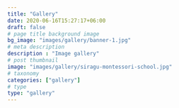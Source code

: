 ```yaml
---
title: "Gallery"
date: 2020-06-16T15:27:17+06:00
draft: false
# page title background image
bg_image: "images/gallery/banner-1.jpg"
# meta description
description : "Image gallery"
# post thumbnail
image: "images/gallery/siragu-montessori-school.jpg"
# taxonomy
categories: ["gallery"]
# type
type: "gallery"
---
```


